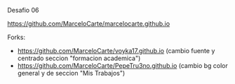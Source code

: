 Desafio 06

https://github.com/MarceloCarte/marcelocarte.github.io

Forks:
- https://github.com/MarceloCarte/voyka17.github.io
  (cambio fuente y centrado seccion "formacion academica")
- https://github.com/MarceloCarte/PepeTru3no.github.io
(cambio bg color general y de seccion "Mis Trabajos")
